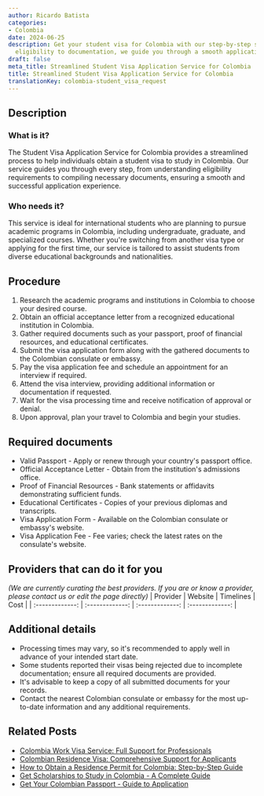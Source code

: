 ```yaml
---
author: Ricardo Batista
categories:
- Colombia
date: 2024-06-25
description: Get your student visa for Colombia with our step-by-step service. From
  eligibility to documentation, we guide you through a smooth application process.
draft: false
meta_title: Streamlined Student Visa Application Service for Colombia
title: Streamlined Student Visa Application Service for Colombia
translationKey: colombia-student_visa_request
---
```



## Description
### What is it?
The Student Visa Application Service for Colombia provides a streamlined process to help individuals obtain a student visa to study in Colombia. Our service guides you through every step, from understanding eligibility requirements to compiling necessary documents, ensuring a smooth and successful application experience.

### Who needs it?
This service is ideal for international students who are planning to pursue academic programs in Colombia, including undergraduate, graduate, and specialized courses. Whether you're switching from another visa type or applying for the first time, our service is tailored to assist students from diverse educational backgrounds and nationalities.

## Procedure

1. Research the academic programs and institutions in Colombia to choose your desired course.
2. Obtain an official acceptance letter from a recognized educational institution in Colombia.
3. Gather required documents such as your passport, proof of financial resources, and educational certificates.
4. Submit the visa application form along with the gathered documents to the Colombian consulate or embassy.
5. Pay the visa application fee and schedule an appointment for an interview if required.
6. Attend the visa interview, providing additional information or documentation if requested.
7. Wait for the visa processing time and receive notification of approval or denial.
8. Upon approval, plan your travel to Colombia and begin your studies.


## Required documents

- Valid Passport - Apply or renew through your country's passport office.
- Official Acceptance Letter - Obtain from the institution's admissions office.
- Proof of Financial Resources - Bank statements or affidavits demonstrating sufficient funds.
- Educational Certificates - Copies of your previous diplomas and transcripts.
- Visa Application Form - Available on the Colombian consulate or embassy's website.
- Visa Application Fee - Fee varies; check the latest rates on the consulate's website.


## Providers that can do it for you
_(We are currently curating the best providers. If you are or know a provider, please contact us or edit the page directly)_
| Provider        |     Website     |     Timelines    |       Cost      |
| :-------------: | :-------------: |  :-------------: | :-------------: |

## Additional details

- Processing times may vary, so it's recommended to apply well in advance of your intended start date.
- Some students reported their visas being rejected due to incomplete documentation; ensure all required documents are provided.
- It's advisable to keep a copy of all submitted documents for your records.
- Contact the nearest Colombian consulate or embassy for the most up-to-date information and any additional requirements.




## Related Posts

- [Colombia Work Visa Service: Full Support for Professionals](https://tramitit.com/guides/colombia/work_visa_request/)
- [Colombian Residence Visa: Comprehensive Support for Applicants](https://tramitit.com/guides/colombia/residence_visa_request/)
- [How to Obtain a Residence Permit for Colombia: Step-by-Step Guide](https://tramitit.com/guides/colombia/residence_permit/)
- [Get Scholarships to Study in Colombia - A Complete Guide](https://tramitit.com/guides/colombia/scholarship_application/)
- [Get Your Colombian Passport - Guide to Application](https://tramitit.com/guides/colombia/colombian_passport/)